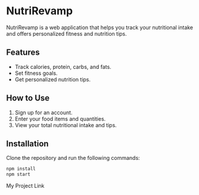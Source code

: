 # NutriRevamp

NutriRevamp is a web application that helps you track your nutritional intake and offers personalized fitness and nutrition tips.

## Features
- Track calories, protein, carbs, and fats.
- Set fitness goals.
- Get personalized nutrition tips.

## How to Use
1. Sign up for an account.
2. Enter your food items and quantities.
3. View your total nutritional intake and tips.

## Installation
Clone the repository and run the following commands:

```bash
npm install
npm start
```
My Project Link
